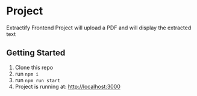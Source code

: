 # Project

Extractify Frontend
Project will upload a PDF and will display the extracted text

## Getting Started

1. Clone this repo
2. run `npm i`
3. run `npm run start`
4. Project is running at: [http://localhost:3000](http://localhost:3000)
